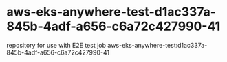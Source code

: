 # aws-eks-anywhere-test-d1ac337a-845b-4adf-a656-c6a72c427990-41
repository for use with E2E test job aws-eks-anywhere-test:d1ac337a-845b-4adf-a656-c6a72c427990-41
